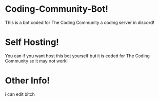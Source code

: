 # Coding-Community-Bot!
This is a bot coded for The Coding Community a coding server in discord!
# Self Hosting!
You can if you want host this bot yourself but it is coded for The Coding Community so it may not work!
# Other Info!
i can edit bitch 
